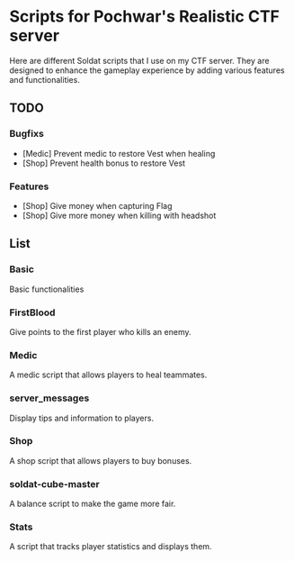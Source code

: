 # Scripts for Pochwar's Realistic CTF server

Here are different Soldat scripts that I use on my CTF server. They are designed to enhance the gameplay experience by adding various features and functionalities.

## TODO
### Bugfixs
- [Medic] Prevent medic to restore Vest when healing
- [Shop] Prevent health bonus to restore Vest

### Features
- [Shop] Give money when capturing Flag
- [Shop] Give more money when killing with headshot

## List
### Basic
Basic functionalities

### FirstBlood
Give points to the first player who kills an enemy.

### Medic
A medic script that allows players to heal teammates.

### server_messages
Display tips and information to players.

### Shop
A shop script that allows players to buy bonuses.

### soldat-cube-master
A balance script to make the game more fair.

### Stats
A script that tracks player statistics and displays them.
